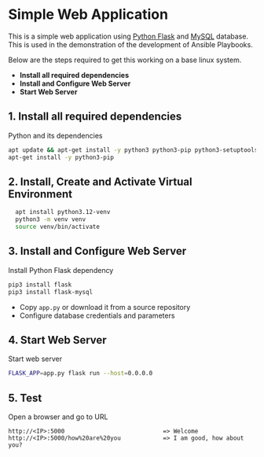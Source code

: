 # Simple Web Application

This is a simple web application using [Python Flask](http://flask.pocoo.org/) and [MySQL](https://www.mysql.com/) database. 
This is used in the demonstration of the development of Ansible Playbooks.
  
  Below are the steps required to get this working on a base linux system.
  
  - **Install all required dependencies**
  - **Install and Configure Web Server**
  - **Start Web Server**
   
## 1. Install all required dependencies
  
  Python and its dependencies
  ```bash
  apt update && apt-get install -y python3 python3-pip python3-setuptools python3-dev build-essential default-libmysqlclient-dev
  apt-get install -y python3-pip
  ```
## 2. Install, Create and Activate Virtual Environment
```bash
  apt install python3.12-venv
  python3 -m venv venv
  source venv/bin/activate
  ```
## 3. Install and Configure Web Server

Install Python Flask dependency
```bash
pip3 install flask
pip3 install flask-mysql
```

- Copy `app.py` or download it from a source repository
- Configure database credentials and parameters 

## 4. Start Web Server

Start web server
```bash
FLASK_APP=app.py flask run --host=0.0.0.0
```

## 5. Test

Open a browser and go to URL
```
http://<IP>:5000                            => Welcome
http://<IP>:5000/how%20are%20you            => I am good, how about you?
```
